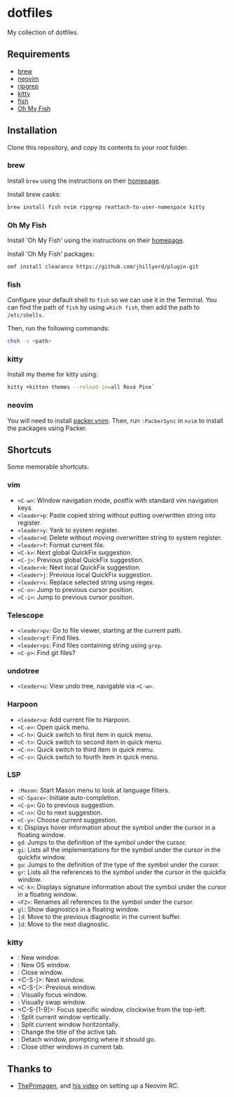 #  dotfiles

My collection of dotfiles.

## Requirements

- [brew](https://github.com/Homebrew/brew)
- [neovim](https://github.com/neovim/neovim)
- [ripgrep](https://github.com/BurntSushi/ripgrep)
- [kitty](https://sw.kovidgoyal.net/kitty/)
- [fish](https://github.com/fish-shell/fish-shell)
- [Oh My Fish](https://github.com/oh-my-fish/oh-my-fish)

## Installation

Clone this repository, and copy its contents to your root folder.

### brew

Install `brew` using the instructions on their [homepage](https://brew.sh/).

Install brew casks:

```bash
brew install fish nvim ripgrep reattach-to-user-namespace kitty

```

### Oh My Fish

Install 'Oh My Fish' using the instructions on their [homepage](https://github.clm/oh-my-fish/oh-my-fish).

Install 'Oh My Fish' packages:

```bash
omf install clearance https://github.com/jhillyerd/plugin-git
```

### fish

Configure your default shell to `fish` so we can use it in the Terminal. You can find the path of `fish` by using `which fish`, then add the path to `/etc/shells`. 

Then, run the following commands:

```bash
chsh -s <path>
```

### kitty

Install my theme for kitty using:

```bash
kitty +kitten themes --reload-in=all Rosé Pine`
```

### neovim

You will need to install [packer.vnim](https://github.com/wbthomason/packer.nvim). Then, run `:PackerSync` in `nvim` to install the packages using Packer.

## Shortcuts

Some memorable shortcuts.

### vim

- `<C-w>`: Window navigation mode, postfix with standard vim navigation keys.
- `<leader>p`: Paste copied string without putting overwritten string into register.
- `<leader>y`: Yank to system register.
- `<leader>d`: Delete without moving overwritten string to system register.
- `<leader>f`: Format current file.
- `<C-k>`: Next global QuickFix suggestion.
- `<C-j>`: Previous global QuickFix suggestion.
- `<leader>k`: Next local QuickFix suggestion.
- `<leader>j`: Previous local QuickFix suggestion.
- `<leader>s`: Replace selected string using regex.
- `<C-o>`: Jump to previous cursor position.
- `<C-i>`: Jump to previous cursor position.

### Telescope

- `<leader>pv`: Go to file viewer, starting at the current path.
- `<leader>pf`: Find files.
- `<leader>ps`: Find files containing string using `grep`.
- `<C-p>`: Find git files?

### undotree

- `<leader>u`: View undo tree, navigable via `<C-w>`.

### Harpoon

- `<leader>a`: Add current file to Harpoon.
- `<C-e>`: Open quick menu.
- `<C-h>`: Quick switch to first item in quick menu.
- `<C-t>`: Quick switch to second item in quick menu.
- `<C-n>`: Quick switch to third item in quick menu.
- `<C-s>`: Quick switch to fourth item in quick menu.

### LSP

- `:Mason`: Start Mason menu to look at language filters.
- `<C-Space>`: Initiate auto-completion.
- `<C-p>`: Go to previous suggestion.
- `<C-n>`: Go to next suggestion.
- `<C-y>`: Choose current suggestion.
- `K`: Displays hover information about the symbol under the cursor in a floating window.
- `gd`: Jumps to the definition of the symbol under the cursor.
- `gi`: Lists all the implementations for the symbol under the cursor in the quickfix window.
- `go`: Jumps to the definition of the type of the symbol under the cursor.
- `gr`: Lists all the references to the symbol under the cursor in the quickfix window.
- `<C-k>`: Displays signature information about the symbol under the cursor in a floating window.
- `<F2>`: Renames all references to the symbol under the cursor.
- `gl`: Show diagnostics in a floating window.
- `[d`: Move to the previous diagnostic in the current buffer.
- `]d`: Move to the next diagnostic.

### kitty

- <C-S-Enter>: New window.
- <C-S-n>: New OS window.
- <C-S-w>: Close window.
- <C-S-]>: Next window.
- <C-S-[>: Previous window.
- <C-S-F7>: Visually focus window.
- <C-S-F8>: Visually swap window.
- <C-S-[1-9]>: Focus specific window, clockwise from the top-left.
- <F5>: Split current window vertically.
- <F6>: Split current window horitzontally.
- <F9>: Change the title of the active tab.
- <F10>: Detach window, prompting where it should go.
- <F12>: Close other windows in current tab.

## Thanks to

- [ThePrimagen](https://www.youtube.com/@ThePrimeagen), and [his video](https://www.youtube.com/watch?v=w7i4amO_zaE) on setting up a Neovim RC.
